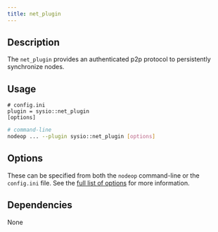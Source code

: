 ```yaml
---
title: net_plugin
---
```


## Description

The `net_plugin` provides an authenticated p2p protocol to persistently synchronize nodes.

## Usage

```console
# config.ini
plugin = sysio::net_plugin
[options]
```

```sh
# command-line
nodeop ... --plugin sysio::net_plugin [options]
```

## Options

These can be specified from both the `nodeop` command-line or the `config.ini` file. See the [full list of options](../nodeop-cli.md#config-options-for-sysionet_plugin) for more information.

## Dependencies

None
